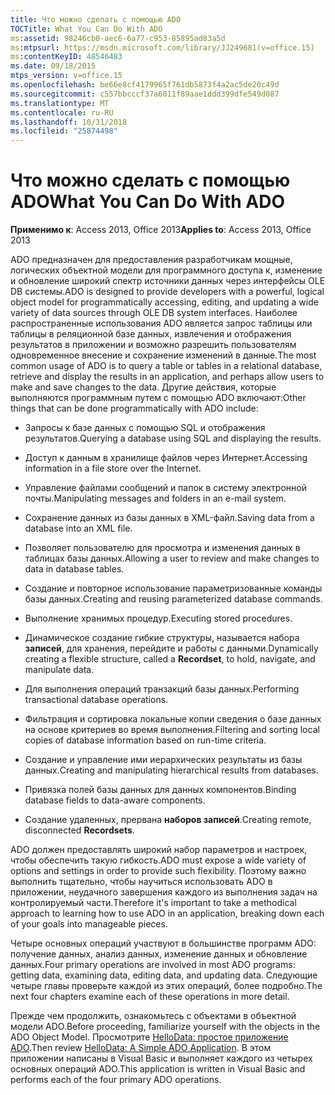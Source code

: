 ```yaml
---
title: Что можно сделать с помощью ADO
TOCTitle: What You Can Do With ADO
ms:assetid: 98246cb0-aec6-6a77-c953-85895ad83a5d
ms:mtpsurl: https://msdn.microsoft.com/library/JJ249681(v=office.15)
ms:contentKeyID: 48546483
ms.date: 09/18/2015
mtps_version: v=office.15
ms.openlocfilehash: be66e8cf4179965f761db5873f4a2ac5de20c49d
ms.sourcegitcommit: c557bbcccf37a6011f89aae1ddd399dfe549d087
ms.translationtype: MT
ms.contentlocale: ru-RU
ms.lasthandoff: 10/31/2018
ms.locfileid: "25874498"
---
```

# <a name="what-you-can-do-with-ado"></a><span data-ttu-id="2cc60-102">Что можно сделать с помощью ADO</span><span class="sxs-lookup"><span data-stu-id="2cc60-102">What You Can Do With ADO</span></span>


<span data-ttu-id="2cc60-103">**Применимо к**: Access 2013, Office 2013</span><span class="sxs-lookup"><span data-stu-id="2cc60-103">**Applies to**: Access 2013, Office 2013</span></span>

<span data-ttu-id="2cc60-104">ADO предназначен для предоставления разработчикам мощные, логических объектной модели для программного доступа к, изменение и обновление широкий спектр источники данных через интерфейсы OLE DB системы.</span><span class="sxs-lookup"><span data-stu-id="2cc60-104">ADO is designed to provide developers with a powerful, logical object model for programmatically accessing, editing, and updating a wide variety of data sources through OLE DB system interfaces.</span></span> <span data-ttu-id="2cc60-105">Наиболее распространенные использования ADO является запрос таблицы или таблицы в реляционной базе данных, извлечения и отображения результатов в приложении и возможно разрешить пользователям одновременное внесение и сохранение изменений в данные.</span><span class="sxs-lookup"><span data-stu-id="2cc60-105">The most common usage of ADO is to query a table or tables in a relational database, retrieve and display the results in an application, and perhaps allow users to make and save changes to the data.</span></span> <span data-ttu-id="2cc60-106">Другие действия, которые выполняются программным путем с помощью ADO включают:</span><span class="sxs-lookup"><span data-stu-id="2cc60-106">Other things that can be done programmatically with ADO include:</span></span>

  - <span data-ttu-id="2cc60-107">Запросы к базе данных с помощью SQL и отображения результатов.</span><span class="sxs-lookup"><span data-stu-id="2cc60-107">Querying a database using SQL and displaying the results.</span></span>

  - <span data-ttu-id="2cc60-108">Доступ к данным в хранилище файлов через Интернет.</span><span class="sxs-lookup"><span data-stu-id="2cc60-108">Accessing information in a file store over the Internet.</span></span>

  - <span data-ttu-id="2cc60-109">Управление файлами сообщений и папок в систему электронной почты.</span><span class="sxs-lookup"><span data-stu-id="2cc60-109">Manipulating messages and folders in an e-mail system.</span></span>

  - <span data-ttu-id="2cc60-110">Сохранение данных из базы данных в XML-файл.</span><span class="sxs-lookup"><span data-stu-id="2cc60-110">Saving data from a database into an XML file.</span></span>

  - <span data-ttu-id="2cc60-111">Позволяет пользователю для просмотра и изменения данных в таблицах базы данных.</span><span class="sxs-lookup"><span data-stu-id="2cc60-111">Allowing a user to review and make changes to data in database tables.</span></span>

  - <span data-ttu-id="2cc60-112">Создание и повторное использование параметризованные команды базы данных.</span><span class="sxs-lookup"><span data-stu-id="2cc60-112">Creating and reusing parameterized database commands.</span></span>

  - <span data-ttu-id="2cc60-113">Выполнение хранимых процедур.</span><span class="sxs-lookup"><span data-stu-id="2cc60-113">Executing stored procedures.</span></span>

  - <span data-ttu-id="2cc60-114">Динамическое создание гибкие структуры, называется набора **записей**, для хранения, перейдите и работы с данными.</span><span class="sxs-lookup"><span data-stu-id="2cc60-114">Dynamically creating a flexible structure, called a **Recordset**, to hold, navigate, and manipulate data.</span></span>

  - <span data-ttu-id="2cc60-115">Для выполнения операций транзакций базы данных.</span><span class="sxs-lookup"><span data-stu-id="2cc60-115">Performing transactional database operations.</span></span>

  - <span data-ttu-id="2cc60-116">Фильтрация и сортировка локальные копии сведения о базе данных на основе критериев во время выполнения.</span><span class="sxs-lookup"><span data-stu-id="2cc60-116">Filtering and sorting local copies of database information based on run-time criteria.</span></span>

  - <span data-ttu-id="2cc60-117">Создание и управление ими иерархических результаты из базы данных.</span><span class="sxs-lookup"><span data-stu-id="2cc60-117">Creating and manipulating hierarchical results from databases.</span></span>

  - <span data-ttu-id="2cc60-118">Привязка полей базы данных для данных компонентов.</span><span class="sxs-lookup"><span data-stu-id="2cc60-118">Binding database fields to data-aware components.</span></span>

  - <span data-ttu-id="2cc60-119">Создание удаленных, прервана **наборов записей**.</span><span class="sxs-lookup"><span data-stu-id="2cc60-119">Creating remote, disconnected **Recordsets**.</span></span>

<span data-ttu-id="2cc60-120">ADO должен предоставлять широкий набор параметров и настроек, чтобы обеспечить такую гибкость.</span><span class="sxs-lookup"><span data-stu-id="2cc60-120">ADO must expose a wide variety of options and settings in order to provide such flexibility.</span></span> <span data-ttu-id="2cc60-121">Поэтому важно выполнить тщательно, чтобы научиться использовать ADO в приложении, неудачного завершения каждого из выполнения задач на контролируемый части.</span><span class="sxs-lookup"><span data-stu-id="2cc60-121">Therefore it's important to take a methodical approach to learning how to use ADO in an application, breaking down each of your goals into manageable pieces.</span></span>

<span data-ttu-id="2cc60-122">Четыре основных операций участвуют в большинстве программ ADO: получение данных, анализ данных, изменение данных и обновление данных.</span><span class="sxs-lookup"><span data-stu-id="2cc60-122">Four primary operations are involved in most ADO programs: getting data, examining data, editing data, and updating data.</span></span> <span data-ttu-id="2cc60-123">Следующие четыре главы проверьте каждой из этих операций, более подробно.</span><span class="sxs-lookup"><span data-stu-id="2cc60-123">The next four chapters examine each of these operations in more detail.</span></span>

<span data-ttu-id="2cc60-124">Прежде чем продолжить, ознакомьтесь с объектами в объектной модели ADO.</span><span class="sxs-lookup"><span data-stu-id="2cc60-124">Before proceeding, familiarize yourself with the objects in the ADO Object Model.</span></span> <span data-ttu-id="2cc60-125">Просмотрите [HelloData: простое приложение ADO](hellodata-a-simple-ado-application.md).</span><span class="sxs-lookup"><span data-stu-id="2cc60-125">Then review [HelloData: A Simple ADO Application](hellodata-a-simple-ado-application.md).</span></span> <span data-ttu-id="2cc60-126">В этом приложении написаны в Visual Basic и выполняет каждого из четырех основных операций ADO.</span><span class="sxs-lookup"><span data-stu-id="2cc60-126">This application is written in Visual Basic and performs each of the four primary ADO operations.</span></span>

